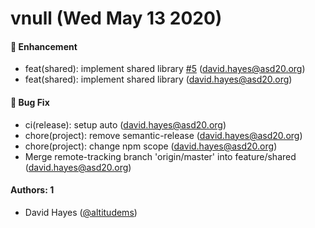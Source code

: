 # vnull (Wed May 13 2020)

#### 🚀 Enhancement

- feat(shared): implement shared library [#5](https://github.com/academydistrict20/notifications/pull/5) (david.hayes@asd20.org)
- feat(shared): implement shared library (david.hayes@asd20.org)

#### 🐛 Bug Fix

- ci(release): setup auto (david.hayes@asd20.org)
- chore(project): remove semantic-release (david.hayes@asd20.org)
- chore(project): change npm scope (david.hayes@asd20.org)
- Merge remote-tracking branch 'origin/master' into feature/shared (david.hayes@asd20.org)

#### Authors: 1

- David Hayes ([@altitudems](https://github.com/altitudems))